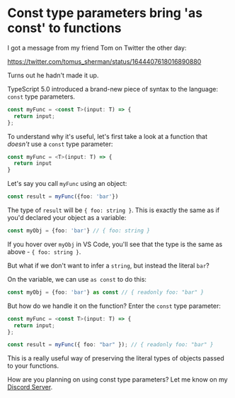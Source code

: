 # Const type parameters bring 'as const' to functions

I got a message from my friend Tom on Twitter the other day:

https://twitter.com/tomus_sherman/status/1644407618016890880

<!-- Embed the tweet if possible! Or copy the text. -->

Turns out he hadn't made it up.

TypeScript 5.0 introduced a brand-new piece of syntax to the language: `const` type parameters.

```ts
const myFunc = <const T>(input: T) => {
  return input;
};
```

To understand why it's useful, let's first take a look at a function that _doesn't_ use a `const` type parameter:

```ts
const myFunc = <T>(input: T) => {
  return input
}
```

Let's say you call `myFunc` using an object:

```ts
const result = myFunc({foo: 'bar'})
```

The type of `result` will be `{ foo: string }`. This is exactly the same as if you'd declared your object as a variable:

```ts
const myObj = {foo: 'bar'} // { foo: string }
```

If you hover over `myObj` in VS Code, you'll see that the type is the same as above - `{ foo: string }`.

But what if we don't want to infer a `string`, but instead the literal `bar`?

On the variable, we can use `as const` to do this:

```ts
const myObj = {foo: 'bar'} as const // { readonly foo: "bar" }
```

But how do we handle it on the function? Enter the `const` type parameter:

```ts
const myFunc = <const T>(input: T) => {
  return input;
};

const result = myFunc({ foo: "bar" }); // { readonly foo: "bar" }
```

This is a really useful way of preserving the literal types of objects passed to your functions.

How are you planning on using const type parameters? Let me know on my [Discord Server](https://mattpocock.com/discord).
